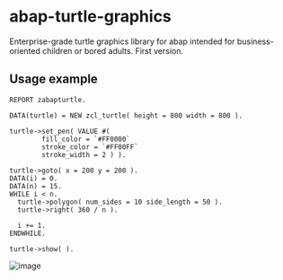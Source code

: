 # abap-turtle-graphics

Enterprise-grade turtle graphics library for abap intended for business-oriented children or bored adults. First version.

## Usage example
```abap
REPORT zabapturtle.

DATA(turtle) = NEW zcl_turtle( height = 800 width = 800 ).

turtle->set_pen( VALUE #(
        fill_color = `#FF0000`
        stroke_color = `#FF00FF`
        stroke_width = 2 ) ).

turtle->goto( x = 200 y = 200 ).
DATA(i) = 0.
DATA(n) = 15.
WHILE i < n.
  turtle->polygon( num_sides = 10 side_length = 50 ).
  turtle->right( 360 / n ).

  i += 1.
ENDWHILE.

turtle->show( ).
```

![image](https://user-images.githubusercontent.com/5097067/66410268-2003fb00-e9f2-11e9-94a5-fc764b461932.png)
